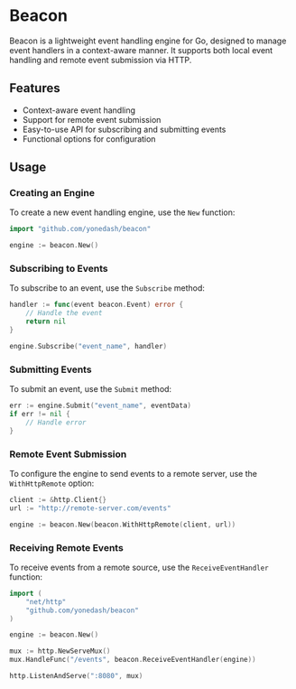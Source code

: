 # Beacon

Beacon is a lightweight event handling engine for Go, designed to manage event handlers in a context-aware manner. It supports both local event handling and remote event submission via HTTP.

## Features

- Context-aware event handling
- Support for remote event submission
- Easy-to-use API for subscribing and submitting events
- Functional options for configuration

## Usage

### Creating an Engine

To create a new event handling engine, use the `New` function:

```go
import "github.com/yonedash/beacon"

engine := beacon.New()
```

### Subscribing to Events

To subscribe to an event, use the `Subscribe` method:

```go
handler := func(event beacon.Event) error {
    // Handle the event
    return nil
}

engine.Subscribe("event_name", handler)
```

### Submitting Events

To submit an event, use the `Submit` method:

```go
err := engine.Submit("event_name", eventData)
if err != nil {
    // Handle error
}
```

### Remote Event Submission

To configure the engine to send events to a remote server, use the `WithHttpRemote` option:

```go
client := &http.Client{}
url := "http://remote-server.com/events"

engine := beacon.New(beacon.WithHttpRemote(client, url))
```

### Receiving Remote Events

To receive events from a remote source, use the `ReceiveEventHandler` function:

```go
import (
    "net/http"
    "github.com/yonedash/beacon"
)

engine := beacon.New()

mux := http.NewServeMux()
mux.HandleFunc("/events", beacon.ReceiveEventHandler(engine))

http.ListenAndServe(":8080", mux)
```
